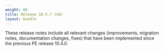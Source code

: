 ```yaml
---
weight: 80
title: Release 10.5.7 (GA)
layout: bundle
---
```


These release notes include all relevant changes (improvements, migration notes, documentation changes, fixes) that have been implemented since the previous PE release 10.4.0.
